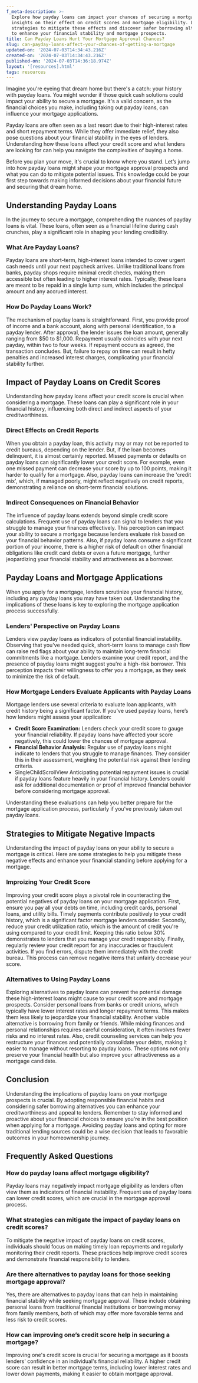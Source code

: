 ```yaml
---
f_meta-description: >-
  Explore how payday loans can impact your chances of securing a mortgage, with
  insights on their effect on credit scores and mortgage eligibility. Learn
  strategies to mitigate these effects and discover safer borrowing alternatives
  to enhance your financial stability and mortgage prospects.
title: Can Payday Loans Hurt Your Mortgage Approval Chances?
slug: can-payday-loans-affect-your-chances-of-getting-a-mortgage
updated-on: '2024-07-03T14:34:43.216Z'
created-on: '2024-07-03T14:34:43.216Z'
published-on: '2024-07-03T14:36:18.974Z'
layout: '[resources].html'
tags: resources
---
```


Imagine you're eyeing that dream home but there's a catch: your history with payday loans. You might wonder if those quick cash solutions could impact your ability to secure a mortgage. It's a valid concern, as the financial choices you make, including taking out payday loans, can influence your mortgage applications.

Payday loans are often seen as a last resort due to their high-interest rates and short repayment terms. While they offer immediate relief, they also pose questions about your financial stability in the eyes of lenders. Understanding how these loans affect your credit score and what lenders are looking for can help you navigate the complexities of buying a home.

Before you plan your move, it's crucial to know where you stand. Let’s jump into how payday loans might shape your mortgage approval prospects and what you can do to mitigate potential issues. This knowledge could be your first step towards making informed decisions about your financial future and securing that dream home.

Understanding Payday Loans
--------------------------

In the journey to secure a mortgage, comprehending the nuances of payday loans is vital. These loans, often seen as a financial lifeline during cash crunches, play a significant role in shaping your lending credibility.

### What Are Payday Loans?

Payday loans are short-term, high-interest loans intended to cover urgent cash needs until your next paycheck arrives. Unlike traditional loans from banks, payday shops require minimal credit checks, making them accessible but often leading to higher interest rates. Typically, these loans are meant to be repaid in a single lump sum, which includes the principal amount and any accrued interest.

### How Do Payday Loans Work?

The mechanism of payday loans is straightforward. First, you provide proof of income and a bank account, along with personal identification, to a payday lender. After approval, the lender issues the loan amount, generally ranging from $50 to $1,000. Repayment usually coincides with your next payday, within two to four weeks. If repayment occurs as agreed, the transaction concludes. But, failure to repay on time can result in hefty penalties and increased interest charges, complicating your financial stability further.

Impact of Payday Loans on Credit Scores
---------------------------------------

Understanding how payday loans affect your credit score is crucial when considering a mortgage. These loans can play a significant role in your financial history, influencing both direct and indirect aspects of your creditworthiness.

### Direct Effects on Credit Reports

When you obtain a payday loan, this activity may or may not be reported to credit bureaus, depending on the lender. But, if the loan becomes delinquent, it is almost certainly reported. Missed payments or defaults on payday loans can significantly lower your credit score. For example, even one missed payment can decrease your score by up to 100 points, making it harder to qualify for a mortgage. Also, payday loans can increase the 'credit mix', which, if managed poorly, might reflect negatively on credit reports, demonstrating a reliance on short-term financial solutions.

### Indirect Consequences on Financial Behavior

The influence of payday loans extends beyond simple credit score calculations. Frequent use of payday loans can signal to lenders that you struggle to manage your finances effectively. This perception can impact your ability to secure a mortgage because lenders evaluate risk based on your financial behavior patterns. Also, if payday loans consume a significant portion of your income, there is a higher risk of default on other financial obligations like credit card debts or even a future mortgage, further jeopardizing your financial stability and attractiveness as a borrower.

Payday Loans and Mortgage Applications
--------------------------------------

When you apply for a mortgage, lenders scrutinize your financial history, including any payday loans you may have taken out. Understanding the implications of these loans is key to exploring the mortgage application process successfully.

### Lenders' Perspective on Payday Loans

Lenders view payday loans as indicators of potential financial instability. Observing that you've needed quick, short-term loans to manage cash flow can raise red flags about your ability to maintain long-term financial commitments like a mortgage. Lenders examine your credit report, and the presence of payday loans might suggest you're a high-risk borrower. This perception impacts their willingness to offer you a mortgage, as they seek to minimize the risk of default.

### How Mortgage Lenders Evaluate Applicants with Payday Loans

Mortgage lenders use several criteria to evaluate loan applicants, with credit history being a significant factor. If you've used payday loans, here’s how lenders might assess your application:

*   **Credit Score Examination:** Lenders check your credit score to gauge your financial reliability. If payday loans have affected your score negatively, this could lower the chances of mortgage approval.
*   **Financial Behavior Analysis:** Regular use of payday loans might indicate to lenders that you struggle to manage finances. They consider this in their assessment, weighing the potential risk against their lending criteria.
*   SingleChildScrollView Anticipating potential repayment issues is crucial if payday loans feature heavily in your financial history. Lenders could ask for additional documentation or proof of improved financial behavior before considering mortgage approval.

Understanding these evaluations can help you better prepare for the mortgage application process, particularly if you've previously taken out payday loans.

Strategies to Mitigate Negative Impacts
---------------------------------------

Understanding the impact of payday loans on your ability to secure a mortgage is critical. Here are some strategies to help you mitigate these negative effects and enhance your financial standing before applying for a mortgage.

### Improizing Your Credit Score

Improving your credit score plays a pivotal role in counteracting the potential negatives of payday loans on your mortgage application. First, ensure you pay all your debts on time, including credit cards, personal loans, and utility bills. Timely payments contribute positively to your credit history, which is a significant factor mortgage lenders consider. Secondly, reduce your credit utilization ratio, which is the amount of credit you're using compared to your credit limit. Keeping this ratio below 30% demonstrates to lenders that you manage your credit responsibly. Finally, regularly review your credit report for any inaccuracies or fraudulent activities. If you find errors, dispute them immediately with the credit bureau. This process can remove negative items that unfairly decrease your score.

### Alternatives to Using Payday Loans

Exploring alternatives to payday loans can prevent the potential damage these high-interest loans might cause to your credit score and mortgage prospects. Consider personal loans from banks or credit unions, which typically have lower interest rates and longer repayment terms. This makes them less likely to jeopardize your financial stability. Another viable alternative is borrowing from family or friends. While mixing finances and personal relationships requires careful consideration, it often involves fewer risks and no interest rates. Also, credit counseling services can help you restructure your finances and potentially consolidate your debts, making it easier to manage without resorting to payday loans. These options not only preserve your financial health but also improve your attractiveness as a mortgage candidate.

Conclusion
----------

Understanding the implications of payday loans on your mortgage prospects is crucial. By adopting responsible financial habits and considering safer borrowing alternatives you can enhance your creditworthiness and appeal to lenders. Remember to stay informed and proactive about your financial choices to ensure you're in the best position when applying for a mortgage. Avoiding payday loans and opting for more traditional lending sources could be a wise decision that leads to favorable outcomes in your homeownership journey.

Frequently Asked Questions
--------------------------

### How do payday loans affect mortgage eligibility?

Payday loans may negatively impact mortgage eligibility as lenders often view them as indicators of financial instability. Frequent use of payday loans can lower credit scores, which are crucial in the mortgage approval process.

### What strategies can mitigate the impact of payday loans on credit scores?

To mitigate the negative impact of payday loans on credit scores, individuals should focus on making timely loan repayments and regularly monitoring their credit reports. These practices help improve credit scores and demonstrate financial responsibility to lenders.

### Are there alternatives to payday loans for those seeking mortgage approval?

Yes, there are alternatives to payday loans that can help in maintaining financial stability while seeking mortgage approval. These include obtaining personal loans from traditional financial institutions or borrowing money from family members, both of which may offer more favorable terms and less risk to credit scores.

### How can improving one’s credit score help in securing a mortgage?

Improving one's credit score is crucial for securing a mortgage as it boosts lenders' confidence in an individual's financial reliability. A higher credit score can result in better mortgage terms, including lower interest rates and lower down payments, making it easier to obtain mortgage approval.
